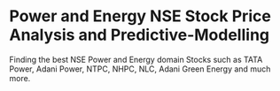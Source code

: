 # Power and Energy NSE Stock Price Analysis and Predictive-Modelling
Finding the best NSE Power and Energy domain Stocks such as TATA Power, Adani Power, NTPC, NHPC, NLC, Adani Green Energy and much more. 
